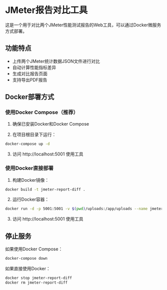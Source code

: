 # JMeter报告对比工具

这是一个用于对比两个JMeter性能测试报告的Web工具，可以通过Docker微服务方式部署。

## 功能特点

- 上传两个JMeter统计数据JSON文件进行对比
- 自动计算性能指标差异
- 生成对比报告页面
- 支持导出PDF报告


## Docker部署方式

### 使用Docker Compose（推荐）

1. 确保已安装Docker和Docker Compose

2. 在项目根目录下运行：

```bash
docker-compose up -d
```

3. 访问 http://localhost:5001 使用工具

### 使用Docker直接部署

1. 构建Docker镜像：

```bash
docker build -t jmeter-report-diff .
```

2. 运行Docker容器：

```bash
docker run -d -p 5001:5001 -v $(pwd)/uploads:/app/uploads --name jmeter-report-diff jmeter-report-diff
```

3. 访问 http://localhost:5001 使用工具

## 停止服务

如果使用Docker Compose：

```bash
docker-compose down
```

如果直接使用Docker：

```bash
docker stop jmeter-report-diff
docker rm jmeter-report-diff
``` 